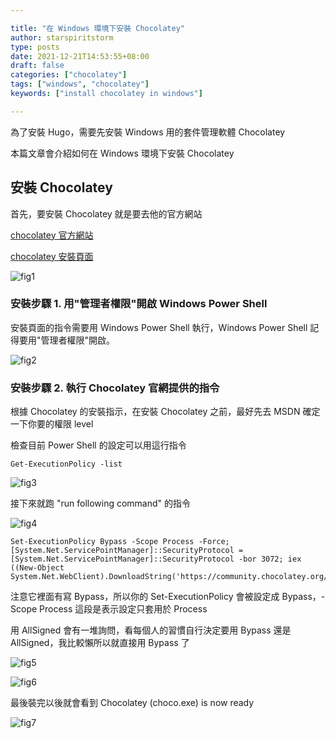```yaml
---

title: "在 Windows 環境下安裝 Chocolatey"
author: starspiritstorm
type: posts
date: 2021-12-21T14:53:55+08:00
draft: false
categories: ["chocolatey"]
tags: ["windows", "chocolatey"]
keywords: ["install chocolatey in windows"]

---
```



為了安裝 Hugo，需要先安裝 Windows 用的套件管理軟體 Chocolatey

本篇文章會介紹如何在 Windows 環境下安裝 Chocolatey

<!--more-->


## 安裝 Chocolatey


首先，要安裝 Chocolatey 就是要去他的官方網站

[chocolatey 官方網站](https://chocolatey.org/)

[chocolatey 安裝頁面](https://chocolatey.org/install)


![fig1](/figures_for_install_chocolately/fig1.Instruction_of_install_chocolately.png "Fig1. Chocolatey 的官方網頁安裝步驟")


### 安裝步驟 1. 用"管理者權限"開啟 Windows Power Shell 

安裝頁面的指令需要用 Windows Power Shell  執行，Windows Power Shell 記得要用"管理者權限"開啟。


![fig2](/figures_for_install_chocolately/fig2.start_power_shell_with_admin.png "Fig2. 右鍵點選 Windows Power Shell 並用管理者權限開啟 ")


### 安裝步驟 2. 執行 Chocolatey 官網提供的指令


根據 Chocolatey 的安裝指示，在安裝 Chocolatey 之前，最好先去 MSDN 確定一下你要的權限 level

檢查目前 Power Shell 的設定可以用這行指令

	Get-ExecutionPolicy -list


![fig3](/figures_for_install_chocolately/fig3.check_ExecutionPolicy.png "Fig3. 檢查權限")


接下來就跑 "run following command" 的指令

![fig4](/figures_for_install_chocolately/fig4.run_following_command.png)

	Set-ExecutionPolicy Bypass -Scope Process -Force; [System.Net.ServicePointManager]::SecurityProtocol = [System.Net.ServicePointManager]::SecurityProtocol -bor 3072; iex ((New-Object System.Net.WebClient).DownloadString('https://community.chocolatey.org/install.ps1'))


注意它裡面有寫 Bypass，所以你的 Set-ExecutionPolicy 會被設定成 Bypass，-Scope Process 這段是表示設定只套用於 Process

用 AllSigned 會有一堆詢問，看每個人的習慣自行決定要用 Bypass 還是 AllSigned，我比較懶所以就直接用 Bypass 了


![fig5](/figures_for_install_chocolately/fig5.Bypass.png "Fig5. Bypass")

![fig6](/figures_for_install_chocolately/fig6.AllSigned.png "Fig6. AllSigned")


最後裝完以後就會看到 Chocolatey (choco.exe) is now ready

![fig7](/figures_for_install_chocolately/fig7.Chocolately_ready.png)



